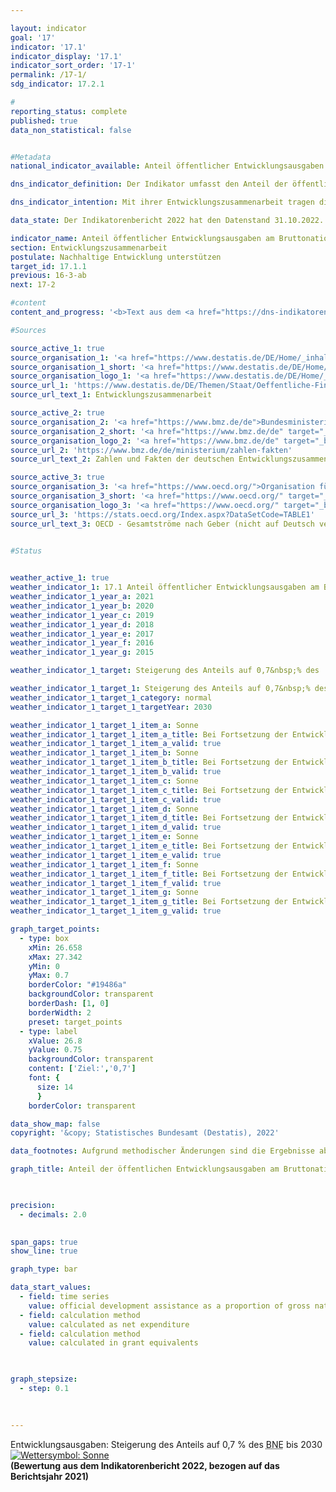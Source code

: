 ```yaml
---

layout: indicator    
goal: '17'    
indicator: '17.1'    
indicator_display: '17.1'    
indicator_sort_order: '17-1'    
permalink: /17-1/    
sdg_indicator: 17.2.1    

#
reporting_status: complete    
published: true    
data_non_statistical: false    


#Metadata    
national_indicator_available: Anteil öffentlicher Entwicklungsausgaben am Bruttonationaleinkommen    

dns_indicator_definition: Der Indikator umfasst den Anteil der öffentlichen Entwicklungsausgaben (Official Development Assistance, <abbr title="Öffentliche Entwicklungsausgaben (official development assistance)">ODA</abbr>) im Verhältnis zum Bruttonationaleinkommen (<abbr title="Bruttonationaleinkommen">BNE</abbr>). Seit 2018&nbsp;erfolgt die Berechnung nach der Zuschussäquivalent-Methode.    

dns_indicator_intention: Mit ihrer Entwicklungszusammenarbeit tragen die Geber dazu bei, die weltweite Armut zu mindern, humanitäre Notlagen zu lindern, den Frieden zu sichern, Demokratie zu verwirklichen sowie die Globalisierung gerecht zu gestalten und die Umwelt zu schützen. Um dieser Verantwortung gerecht zu werden, bekennt sich die Bundesregierung zum ursprünglich 1970&nbsp;von der Generalversammlung der Vereinten Nationen festgelegten Ziel, den Anteil öffentlicher Entwicklungsausgaben am Bruttonationaleinkommen (<abbr title="Öffentliche Entwicklungsausgaben (official development assistance)">ODA</abbr>-Quote) auf 0,7&nbsp;% zu steigern. Zielsetzung des Indikators in der Deutschen Nachhaltigkeitsstrategie ist, dieses Ziel für Deutschland spätestens bis zum Jahr 2030&nbsp;zu erreichen.    

data_state: Der Indikatorenbericht 2022 hat den Datenstand 31.10.2022. Die Daten auf dieser Plattform werden regelmäßig aktualisiert, sodass online aktuellere Daten verfügbar sein können als im <a href="https://dns-indikatoren.de/assets/publications/reports/de/2022.pdf">Indikatorenbericht 2022</a> veröffentlicht.    

indicator_name: Anteil öffentlicher Entwicklungsausgaben am Bruttonationaleinkommen    
section: Entwicklungszusammenarbeit    
postulate: Nachhaltige Entwicklung unterstützen    
target_id: 17.1.1    
previous: 16-3-ab    
next: 17-2    

#content     
content_and_progress: '<b>Text aus dem <a href="https://dns-indikatoren.de/assets/publications/reports/de/2022.pdf">Indikatorenbericht 2022&nbsp;</a></b><br><br>Datengrundlage des Indikators sind die Statistiken der Leistungen der deutschen Entwicklungszusammenarbeit, die im Auftrag des Bundesministeriums für wirtschaftliche Zusammenarbeit und Entwicklung (<abbr title="Bundesministerium für wirtschaftliche Zusammenarbeit und Entwicklung">BMZ</abbr>) vom Statistischen Bundesamt erstellt werden. Die Anrechenbarkeit einer Leistung als <abbr title="Öffentliche Entwicklungsausgaben (official development assistance)">ODA</abbr> ist durch Richtlinien des Entwicklungsausschusses (<abbr title="Richtlinien des Entwicklungsausschusses (Development Assistance Committee)">DAC</abbr>) der Organisation für wirtschaftliche Zusammenarbeit und Entwicklung (<abbr title="Organisation für wirtschaftliche Zusammenarbeit und Entwicklung (Organisation for Economic Co-operation and Development)">OECD</abbr>) definiert. <abbr title="Öffentliche Entwicklungsausgaben (official development assistance)">ODA</abbr> sind öffentliche Leistungen, die mit dem Ziel der Förderung der wirtschaftlichen und sozialen Entwicklung von Entwicklungsländern vergeben werden. Zur <abbr title="Öffentliche Entwicklungsausgaben (official development assistance)">ODA</abbr> zählen vor allem Ausgaben für die finanzielle und technische Zusammenarbeit mit Entwicklungsländern, humanitäre Hilfe sowie Beiträge für Entwicklungszusammenarbeit an multilaterale Institutionen wie zum Beispiel die Vereinten Nationen, die Europäische Union, die Weltbankgruppe oder regionale Entwicklungsbanken. Darüber hinaus sind unter bestimmten Voraussetzungen Ausgaben für Friedensmissionen, Schuldenerleichterungen sowie bestimmte Ausgaben für Entwicklung im Geberland, wie Studienplatzkosten für Studierende aus Entwicklungsländern, Flüchtlingskosten im Inland oder Ausgaben für entwicklungsspezifische Forschung, <abbr title="Öffentliche Entwicklungsausgaben (official development assistance)">ODA</abbr>-anrechenbar.<br><br>Der <abbr title="Richtlinien des Entwicklungsausschusses (Development Assistance Committee)">DAC</abbr> definiert auch die Liste der <abbr title="Öffentliche Entwicklungsausgaben (official development assistance)">ODA</abbr>-fähigen Entwicklungsländer. Diese umfasst die am wenigsten entwickelten Länder (<abbr title="am wenigsten entwickelte Länder (Least Developed Countries)">LDCs</abbr>) sowie weitere Länder mit niedrigem und mittlerem <abbr title="Bruttonationaleinkommen">BNE</abbr> pro Kopf. Die Liste wird in der Regel dreijährlich aktualisiert. Veränderungen des Indikators können sich also auch dadurch ergeben, dass einzelne oder mehrere Länder in die Liste aufgenommen werden oder aus ihr herausfallen.<br><br>2018&nbsp;fand eine Änderung der Bewertung für <abbr title="Öffentliche Entwicklungsausgaben (official development assistance)">ODA</abbr>–Darlehen statt, bei der das bisherige Brutto-Netto-Prinzip durch die Zuschussäquivalent-Methode abgelöst wurde. Bei dieser Methode wird der Zuschussanteil eines <abbr title="Öffentliche Entwicklungsausgaben (official development assistance)">ODA</abbr>-Darlehens ermittelt und nur dieser wird als <abbr title="Öffentliche Entwicklungsausgaben (official development assistance)">ODA</abbr> angerechnet. Durch die neue Bewertungsmethode soll die Vergleichbarkeit von <abbr title="Öffentliche Entwicklungsausgaben (official development assistance)">ODA</abbr>-Darlehen und <abbr title="Öffentliche Entwicklungsausgaben (official development assistance)">ODA</abbr>-Zuschüssen gewährleistet werden. <br><br>Die deutsche <abbr title="Öffentliche Entwicklungsausgaben (official development assistance)">ODA</abbr> nach neuer Methode betrug 2019&nbsp;21,6&nbsp;Milliarden Euro und lag damit geringfügig höher als 2018&nbsp;(21,2&nbsp;Milliarden Euro). Der <abbr title="Öffentliche Entwicklungsausgaben (official development assistance)">ODA</abbr>-Anteil am deutschen <abbr title="Bruttonationaleinkommen">BNE</abbr> lag in 2019&nbsp;wie 2018&nbsp;bei 0,61&nbsp;%. Zum Vergleich beliefen sich die Netto-ODA-Leistungen (bis 2017&nbsp;gültige Berechnungsmethode) im Jahr 2019&nbsp;auf rund 21,5&nbsp;Milliarden Euro. Dies bedeutet einen Rückgang um 1&nbsp;% im Vergleich zum Vorjahr (21,8&nbsp;Milliarden Euro).<br><br>Im internationalen Vergleich war Deutschland 2019&nbsp;absolut gesehen erneut zweitgrößter Geber hinter den <abbr title="Vereinigte Staaten von Amerika (United States of America)">USA</abbr> und vor Großbritannien (vorläufige Ergebnisse). Die deutsche <abbr title="Öffentliche Entwicklungsausgaben (official development assistance)">ODA</abbr>-Quote von 0,61&nbsp;% lag über dem Durchschnittswert der <abbr title="Europäische Union">EU</abbr>-Mitglieder des <abbr title="Richtlinien des Entwicklungsausschusses (Development Assistance Committee)">DAC</abbr> (0,48&nbsp;%, vorläufige Ergebnisse). Im Hinblick auf die <abbr title="Öffentliche Entwicklungsausgaben (official development assistance)">ODA</abbr>-Quote lag Deutschland auf Platz 6&nbsp;der 29&nbsp;<abbr title="Richtlinien des Entwicklungsausschusses (Development Assistance Committee)">DAC</abbr>-Mitgliedsländer. Das internationale Ziel von 0,7&nbsp;% erreichten nach vorläufigen Ergebnissen für das Jahr 2019&nbsp;die <abbr title="Richtlinien des Entwicklungsausschusses (Development Assistance Committee)">DAC</abbr>-Länder Luxemburg, Norwegen, Schweden, Dänemark und Großbritannien.<br><br>Neben der öffentlichen Entwicklungszusammenarbeit werden auch von privater Seite Eigenmittel, zum Beispiel von Kirchen, Stiftungen und Verbänden, aufgewendet. Hierbei handelt es sich insbesondere um Beiträge und Spenden. Diese private Entwicklungszusammenarbeit, die nicht <abbr title="Öffentliche Entwicklungsausgaben (official development assistance)">ODA</abbr>-relevant ist, belief sich 2019&nbsp;auf 1,36&nbsp;Milliarden Euro, was einem Anteil von 0,04&nbsp;% am Bruttonationaleinkommen entsprach. Private Direktinvestitionen in den Entwicklungsländern betrugen 10,2&nbsp;Milliarden Euro im Jahr 2019&nbsp;(vorläufige Ergebnisse).'    

#Sources    

source_active_1: true
source_organisation_1: '<a href="https://www.destatis.de/DE/Home/_inhalt.html">Statistisches Bundesamt</a>'
source_organisation_1_short: '<a href="https://www.destatis.de/DE/Home/_inhalt.html" target="_blank">Statistisches Bundesamt</a>'
source_organisation_logo_1: '<a href="https://www.destatis.de/DE/Home/_inhalt.html" target="_blank"><img src="https://dnsUpgradeEnvironment.github.io/dns-indicators/public/OrgImgDe/destatis.png" alt="Statistisches Bundesamt" title=" Klicken Sie hier um zur Homepage der Organisation Statistisches Bundesamt zu gelangen." style="height:60px; width:148px; border: transparent"/></a>'
source_url_1: 'https://www.destatis.de/DE/Themen/Staat/Oeffentliche-Finanzen/Entwicklungszusammenarbeit/_inhalt.html'
source_url_text_1: Entwicklungszusammenarbeit

source_active_2: true
source_organisation_2: '<a href="https://www.bmz.de/de">Bundesministerium für wirtschaftliche Zusammenarbeit und Entwicklung</a>'
source_organisation_2_short: '<a href="https://www.bmz.de/de" target="_blank">Bundesministerium für wirtschaftliche Zusammenarbeit und Entwicklung</a>'
source_organisation_logo_2: '<a href="https://www.bmz.de/de" target="_blank"><img src="https://dnsUpgradeEnvironment.github.io/dns-indicators/public/OrgImgDe/bmz.png" alt="Bundesministerium für wirtschaftliche Zusammenarbeit und Entwicklung" title=" Klicken Sie hier um zur Homepage der Organisation Bundesministerium für wirtschaftliche Zusammenarbeit und Entwicklung zu gelangen." style="height:60px; width:148px; border: transparent"/></a>'
source_url_2: 'https://www.bmz.de/de/ministerium/zahlen-fakten'
source_url_text_2: Zahlen und Fakten der deutschen Entwicklungszusammenarbeit

source_active_3: true
source_organisation_3: '<a href="https://www.oecd.org/">Organisation für wirtschaftliche Zusammenarbeit und Entwicklung</a>'
source_organisation_3_short: '<a href="https://www.oecd.org/" target="_blank">Organisation für wirtschaftliche Zusammenarbeit und Entwicklung</a>'
source_organisation_logo_3: '<a href="https://www.oecd.org/" target="_blank"><img src="https://dnsUpgradeEnvironment.github.io/dns-indicators/public/OrgImgDe/oecd.png" alt="Organisation für wirtschaftliche Zusammenarbeit und Entwicklung" title=" Klicken Sie hier um zur Homepage der Organisation Organisation für wirtschaftliche Zusammenarbeit und Entwicklung zu gelangen." style="height:60px; width:148px; border: transparent"/></a>'
source_url_3: 'https://stats.oecd.org/Index.aspx?DataSetCode=TABLE1'
source_url_text_3: OECD - Gesamtströme nach Geber (nicht auf Deutsch verfügbar)
    

#Status    


weather_active_1: true
weather_indicator_1: 17.1 Anteil öffentlicher Entwicklungsausgaben am Bruttonationaleinkommen
weather_indicator_1_year_a: 2021
weather_indicator_1_year_b: 2020
weather_indicator_1_year_c: 2019
weather_indicator_1_year_d: 2018
weather_indicator_1_year_e: 2017
weather_indicator_1_year_f: 2016
weather_indicator_1_year_g: 2015

weather_indicator_1_target: Steigerung des Anteils auf 0,7&nbsp;% des  Bruttonationaleinkommens bis 2030

weather_indicator_1_target_1: Steigerung des Anteils auf 0,7&nbsp;% des  Bruttonationaleinkommens bis 2030
weather_indicator_1_target_1_category: normal
weather_indicator_1_target_1_targetYear: 2030

weather_indicator_1_target_1_item_a: Sonne
weather_indicator_1_target_1_item_a_title: Bei Fortsetzung der Entwicklung aus 2021 wäre der Zielwert erreicht oder um weniger als 5&nbsp;% der Differenz zwischen Zielwert und dem damaligen Wert verfehlt worden.
weather_indicator_1_target_1_item_a_valid: true
weather_indicator_1_target_1_item_b: Sonne
weather_indicator_1_target_1_item_b_title: Bei Fortsetzung der Entwicklung aus 2020 wäre der Zielwert erreicht oder um weniger als 5&nbsp;% der Differenz zwischen Zielwert und dem damaligen Wert verfehlt worden.
weather_indicator_1_target_1_item_b_valid: true
weather_indicator_1_target_1_item_c: Sonne
weather_indicator_1_target_1_item_c_title: Bei Fortsetzung der Entwicklung aus 2019 wäre der Zielwert erreicht oder um weniger als 5&nbsp;% der Differenz zwischen Zielwert und dem damaligen Wert verfehlt worden.
weather_indicator_1_target_1_item_c_valid: true
weather_indicator_1_target_1_item_d: Sonne
weather_indicator_1_target_1_item_d_title: Bei Fortsetzung der Entwicklung aus 2018 wäre der Zielwert erreicht oder um weniger als 5&nbsp;% der Differenz zwischen Zielwert und dem damaligen Wert verfehlt worden.
weather_indicator_1_target_1_item_d_valid: true
weather_indicator_1_target_1_item_e: Sonne
weather_indicator_1_target_1_item_e_title: Bei Fortsetzung der Entwicklung aus 2017 wäre der Zielwert erreicht oder um weniger als 5&nbsp;% der Differenz zwischen Zielwert und dem damaligen Wert verfehlt worden.
weather_indicator_1_target_1_item_e_valid: true
weather_indicator_1_target_1_item_f: Sonne
weather_indicator_1_target_1_item_f_title: Bei Fortsetzung der Entwicklung aus 2016 wäre der Zielwert erreicht oder um weniger als 5&nbsp;% der Differenz zwischen Zielwert und dem damaligen Wert verfehlt worden.
weather_indicator_1_target_1_item_f_valid: true
weather_indicator_1_target_1_item_g: Sonne
weather_indicator_1_target_1_item_g_title: Bei Fortsetzung der Entwicklung aus 2015 wäre der Zielwert erreicht oder um weniger als 5&nbsp;% der Differenz zwischen Zielwert und dem damaligen Wert verfehlt worden.
weather_indicator_1_target_1_item_g_valid: true    

graph_target_points:
  - type: box
    xMin: 26.658
    xMax: 27.342
    yMin: 0
    yMax: 0.7
    borderColor: "#19486a"
    backgroundColor: transparent
    borderDash: [1, 0]
    borderWidth: 2
    preset: target_points
  - type: label
    xValue: 26.8
    yValue: 0.75
    backgroundColor: transparent
    content: ['Ziel:','0,7']
    font: {
      size: 14
      }
    borderColor: transparent    

data_show_map: false    
copyright: '&copy; Statistisches Bundesamt (Destatis), 2022'    

data_footnotes: Aufgrund methodischer Änderungen sind die Ergebnisse ab 2018&nbsp;nur eingeschränkt mit den Vorjahren vergleichbar. Bis einschließlich 2017&nbsp;erfolgte die Berechnung nach dem Brutto-Netto-Prinzip;  ab 2018&nbsp;nach der Zuschussäquivalent-Methode.<br>• 2021&nbsp;vorläufige Daten.    

graph_title: Anteil der öffentlichen Entwicklungsausgaben am Bruttonationaleinkommen    

    

precision: 
  - decimals: 2.0
        

span_gaps: true    
show_line: true    

graph_type: bar    

data_start_values: 
  - field: time series
    value: official development assistance as a proportion of gross national income
  - field: calculation method
    value: calculated as net expenditure
  - field: calculation method
    value: calculated in grant equivalents    

    

graph_stepsize: 
  - step: 0.1
        

                
---
```



<div>
  <div class="my-header">
    <label class="default">Entwicklungsausgaben: Steigerung des Anteils auf 0,7&nbsp;% des <abbr title="Bruttonationaleinkommen">BNE</abbr> bis 2030
      <a href="https://dnsUpgradeEnvironment.github.io/dns-indicators/status"><img src="https://g205sdgs.github.io/sdg-indicators/public/Wettersymbole/Sonne.png" title="Bei Fortsetzung der Entwicklung aus 2021 wäre der Zielwert erreicht oder um weniger als 5&nbsp;% der Differenz zwischen Zielwert und dem damaligen Wert verfehlt worden." alt="Wettersymbol: Sonne"/>
      </a>
    </label>
  </div>
</div>
<div class="my-header-note">
  <label class="default"><b>(Bewertung aus dem Indikatorenbericht 2022, bezogen auf das Berichtsjahr 2021)
  </b></label>
</div>